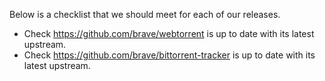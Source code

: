 Below is a checklist that we should meet for each of our releases.
- Check https://github.com/brave/webtorrent is up to date with its latest upstream.
- Check https://github.com/brave/bittorrent-tracker is up to date with its latest upstream.